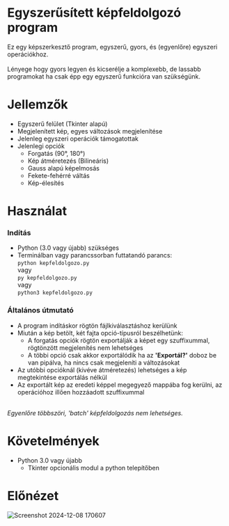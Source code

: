 # Egyszerűsített képfeldolgozó program<br>
Ez egy képszerkesztő program, egyszerű, gyors, és (egyenlőre) egyszeri operációkhoz.<br><br> Lényege hogy gyors legyen és kicserélje a komplexebb, de lassabb programokat ha csak épp egy egyszerű funkcióra van szükségünk.

# Jellemzők
- Egyszerű felület (Tkinter alapú)
- Megjelenített kép, egyes változások megjelenítése
- Jelenleg egyszeri operációk támogatottak
- Jelenlegi opciók
  - Forgatás (90°, 180°)
  - Kép átméretezés (Bilineáris)
  - Gauss alapú képelmosás
  - Fekete-fehérré váltás
  - Kép-élesítés

# Használat
### Indítás
- Python (3.0 vagy újabb) szükséges
- Terminálban vagy parancssorban futtatandó parancs:
    <br>`python kepfeldolgozo.py`
  <br>vagy
    <br>`py kepfeldolgozo.py`
  <br>vagy
    <br>`python3 kepfeldolgozo.py`
### Általános útmutató  
- A program indításkor rögtön fájlkiválasztáshoz kerülünk
- Miután a kép betölt, két fajta opció-típusról beszélhetünk:
  - A forgatás opciók rögtön exportálják a képet egy szuffixummal, rögtönzött megjelenítés nem lehetséges
  - A többi opció csak akkor exportálódik ha az **'Exportál?'** doboz be van pipálva, ha nincs csak megjeleníti a változásokat
- Az utóbbi opcióknál (kivéve átméretezés) lehetséges a kép megtekintése exportálás nélkül
- Az exportált kép az eredeti képpel megegyező mappába fog kerülni, az operációhoz illően hozzáadott szuffixummal

<br>*Egyenlőre többszöri, 'batch' képfeldolgozás nem lehetséges.*

# Követelmények
- Python 3.0 vagy újabb
  -   Tkinter opcionális modul a python telepítőben
# Előnézet
![Screenshot 2024-12-08 170607](https://github.com/user-attachments/assets/8670eb6f-44ec-4011-822f-d3a22aed8fe3)
